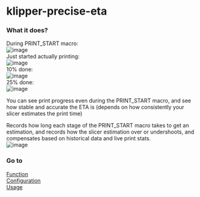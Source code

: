 # klipper-precise-eta

### What it does?

During PRINT_START macro:\
![image](https://github.com/user-attachments/assets/031835f5-0aac-4e60-ad11-37b37317b68b)\
Just started actually printing: \
![image](https://github.com/user-attachments/assets/190ae8e9-48b9-4c8f-abe2-1c9cded2dcac)\
10% done: \
![image](https://github.com/user-attachments/assets/54113269-0783-4629-b613-33e768ea1276)\
25% done: \
![image](https://github.com/user-attachments/assets/c85768a2-73bc-4a95-a5a7-268df7fa4e3e)


You can see print progress even during the PRINT_START macro, and see how stable and accurate the ETA is (depends on how consistently your slicer estimates the print time)

Records how long each stage of the PRINT_START macro takes to get an estimation, and records how the slicer estimation over or undershoots, and compensates based on historical data and live print stats.\
![image](https://github.com/user-attachments/assets/539ce614-2e30-4375-9e2d-826a51d6491b)

### Go to
[Function](function.md)\
[Configuration](configuration.md)\
[Usage](usage.md)
